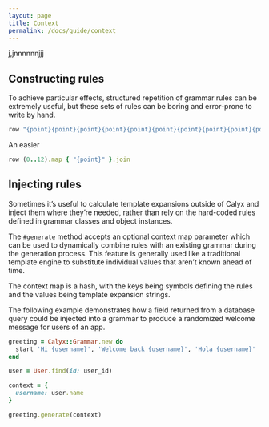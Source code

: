 ```yaml
---
layout: page
title: Context
permalink: /docs/guide/context
---
```


j,jnnnnnnjjj

## Constructing rules

To achieve particular effects, structured repetition of grammar rules can be extremely useful, but these sets of rules can be boring and error-prone to write by hand.

```ruby
row "{point}{point}{point}{point}{point}{point}{point}{point}{point}{point}{point}{point}"
```

An easier

```ruby
row (0..12).map { "{point}" }.join
```

## Injecting rules

Sometimes it’s useful to calculate template expansions outside of Calyx and inject them where they’re needed, rather than rely on the hard-coded rules defined in grammar classes and object instances.

The `#generate` method accepts an optional context map parameter which can be used to dynamically combine rules with an existing grammar during the generation process. This feature is generally used like a traditional template engine to substitute individual values that aren’t known ahead of time.

The context map is a hash, with the keys being symbols defining the rules and the values being template expansion strings.

The following example demonstrates how a field returned from a database query could be injected into a grammar to produce a randomized welcome message for users of an app.

```ruby
greeting = Calyx::Grammar.new do
  start 'Hi {username}', 'Welcome back {username}', 'Hola {username}'
end

user = User.find(id: user_id)

context = {
  username: user.name
}

greeting.generate(context)
```
